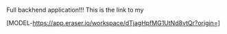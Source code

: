 Full backhend application!!!
This is the link to my 

[MODEL-https://app.eraser.io/workspace/dTjagHpfMG1UtNd8vtQr?origin=]

